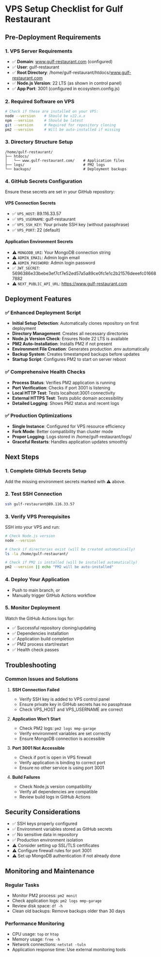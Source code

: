 # VPS Setup Checklist for Gulf Restaurant

## Pre-Deployment Requirements

### 1. VPS Server Requirements
- ✅ **Domain**: www.gulf-restaurant.com (configured)
- ✅ **User**: gulf-restaurant
- ✅ **Root Directory**: /home/gulf-restaurant/htdocs/www.gulf-restaurant.com
- ✅ **Node.js Version**: 22 LTS (as shown in control panel)
- ✅ **App Port**: 3001 (configured in ecosystem.config.js)

### 2. Required Software on VPS
```bash
# Check if these are installed on your VPS:
node --version    # Should be v22.x.x
npm --version     # Should be latest
git --version     # Required for repository cloning
pm2 --version     # Will be auto-installed if missing
```

### 3. Directory Structure Setup
```
/home/gulf-restaurant/
├── htdocs/
│   └── www.gulf-restaurant.com/    # Application files
├── logs/                           # PM2 logs
└── backups/                        # Deployment backups
```

### 4. GitHub Secrets Configuration
Ensure these secrets are set in your GitHub repository:

#### VPS Connection Secrets
- ✅ `VPS_HOST`: 89.116.33.57
- ✅ `VPS_USERNAME`: gulf-restaurant
- ✅ `VPS_SSH_KEY`: Your private SSH key (without passphrase)
- ✅ `VPS_PORT`: 22 (default)

#### Application Environment Secrets
- ⚠️ `MONGODB_URI`: Your MongoDB connection string
- ⚠️ `ADMIN_EMAIL`: Admin login email
- ⚠️ `ADMIN_PASSWORD`: Admin login password
- ✅ `JWT_SECRET`: 5696386e33bebe3ef7cf7e52ed57a5a89ce0fc1e1c2b21576deeefc016687882
- ⚠️ `NEXT_PUBLIC_API_URL`: https://www.gulf-restaurant.com

## Deployment Features

### ✅ Enhanced Deployment Script
- **Initial Setup Detection**: Automatically clones repository on first deployment
- **Directory Management**: Creates all necessary directories
- **Node.js Version Check**: Ensures Node 22 LTS is available
- **PM2 Auto-Installation**: Installs PM2 if not present
- **Environment File Creation**: Generates production .env automatically
- **Backup System**: Creates timestamped backups before updates
- **Startup Script**: Configures PM2 to start on server reboot

### ✅ Comprehensive Health Checks
- **Process Status**: Verifies PM2 application is running
- **Port Verification**: Checks if port 3001 is listening
- **Local HTTP Test**: Tests localhost:3001 connectivity
- **External HTTPS Test**: Tests public domain accessibility
- **Detailed Logging**: Shows PM2 status and recent logs

### ✅ Production Optimizations
- **Single Instance**: Configured for VPS resource efficiency
- **Fork Mode**: Better compatibility than cluster mode
- **Proper Logging**: Logs stored in /home/gulf-restaurant/logs/
- **Graceful Restarts**: Handles application updates smoothly

## Next Steps

### 1. Complete GitHub Secrets Setup
Add the missing environment secrets marked with ⚠️ above.

### 2. Test SSH Connection
```bash
ssh gulf-restaurant@89.116.33.57
```

### 3. Verify VPS Prerequisites
SSH into your VPS and run:
```bash
# Check Node.js version
node --version

# Check if directories exist (will be created automatically)
ls -la /home/gulf-restaurant/

# Check if PM2 is installed (will be installed automatically)
pm2 --version || echo "PM2 will be auto-installed"
```

### 4. Deploy Your Application
- Push to main branch, or
- Manually trigger GitHub Actions workflow

### 5. Monitor Deployment
Watch the GitHub Actions logs for:
- ✅ Successful repository cloning/updating
- ✅ Dependencies installation
- ✅ Application build completion
- ✅ PM2 process start/restart
- ✅ Health check passes

## Troubleshooting

### Common Issues and Solutions

1. **SSH Connection Failed**
   - Verify SSH key is added to VPS control panel
   - Ensure private key in GitHub secrets has no passphrase
   - Check VPS_HOST and VPS_USERNAME are correct

2. **Application Won't Start**
   - Check PM2 logs: `pm2 logs mmp-garage`
   - Verify environment variables are set correctly
   - Ensure MongoDB connection is accessible

3. **Port 3001 Not Accessible**
   - Check if port is open in VPS firewall
   - Verify application is binding to correct port
   - Ensure no other service is using port 3001

4. **Build Failures**
   - Check Node.js version compatibility
   - Verify all dependencies are compatible
   - Review build logs in GitHub Actions

## Security Considerations

- ✅ SSH keys properly configured
- ✅ Environment variables stored as GitHub secrets
- ✅ No sensitive data in repository
- ✅ Production environment isolation
- ⚠️ Consider setting up SSL/TLS certificates
- ⚠️ Configure firewall rules for port 3001
- ⚠️ Set up MongoDB authentication if not already done

## Monitoring and Maintenance

### Regular Tasks
- Monitor PM2 process: `pm2 monit`
- Check application logs: `pm2 logs mmp-garage`
- Review disk space: `df -h`
- Clean old backups: Remove backups older than 30 days

### Performance Monitoring
- CPU usage: `top` or `htop`
- Memory usage: `free -h`
- Network connections: `netstat -tuln`
- Application response time: Use external monitoring tools
